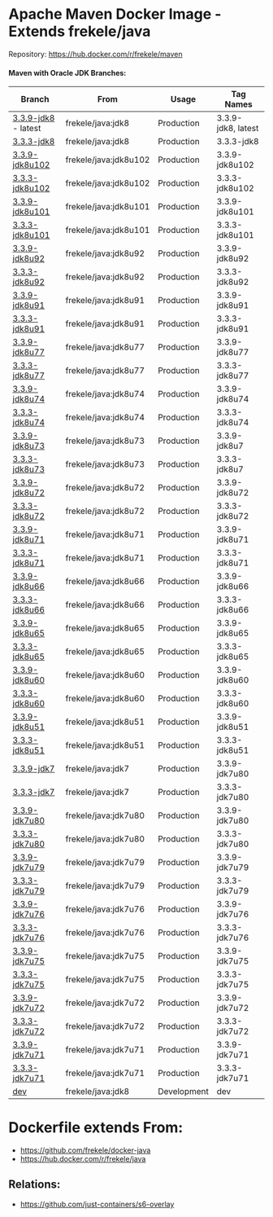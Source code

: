 # Apache Maven Docker Image - Extends frekele/java

Repository: https://hub.docker.com/r/frekele/maven

#### Maven with Oracle JDK Branches:
| Branch                      | From                     | Usage        | Tag Names                           |
| --------------------------- | ------------------------ | ------------ | ------------------------------------|
| [3.3.9-jdk8] - latest       | frekele/java:jdk8        | Production   | 3.3.9-jdk8, latest                  |
| [3.3.3-jdk8]                | frekele/java:jdk8        | Production   | 3.3.3-jdk8                          |
| [3.3.9-jdk8u102]            | frekele/java:jdk8u102    | Production   | 3.3.9-jdk8u102                      |
| [3.3.3-jdk8u102]            | frekele/java:jdk8u102    | Production   | 3.3.3-jdk8u102                      |
| [3.3.9-jdk8u101]            | frekele/java:jdk8u101    | Production   | 3.3.9-jdk8u101                      |
| [3.3.3-jdk8u101]            | frekele/java:jdk8u101    | Production   | 3.3.3-jdk8u101                      |
| [3.3.9-jdk8u92]             | frekele/java:jdk8u92     | Production   | 3.3.9-jdk8u92                       |
| [3.3.3-jdk8u92]             | frekele/java:jdk8u92     | Production   | 3.3.3-jdk8u92                       |
| [3.3.9-jdk8u91]             | frekele/java:jdk8u91     | Production   | 3.3.9-jdk8u91                       |
| [3.3.3-jdk8u91]             | frekele/java:jdk8u91     | Production   | 3.3.3-jdk8u91                       |
| [3.3.9-jdk8u77]             | frekele/java:jdk8u77     | Production   | 3.3.9-jdk8u77                       |
| [3.3.3-jdk8u77]             | frekele/java:jdk8u77     | Production   | 3.3.3-jdk8u77                       |
| [3.3.9-jdk8u74]             | frekele/java:jdk8u74     | Production   | 3.3.9-jdk8u74                       |
| [3.3.3-jdk8u74]             | frekele/java:jdk8u74     | Production   | 3.3.3-jdk8u74                       |
| [3.3.9-jdk8u73]             | frekele/java:jdk8u73     | Production   | 3.3.9-jdk8u7                        |
| [3.3.3-jdk8u73]             | frekele/java:jdk8u73     | Production   | 3.3.3-jdk8u7                        |
| [3.3.9-jdk8u72]             | frekele/java:jdk8u72     | Production   | 3.3.9-jdk8u72                       |
| [3.3.3-jdk8u72]             | frekele/java:jdk8u72     | Production   | 3.3.3-jdk8u72                       |
| [3.3.9-jdk8u71]             | frekele/java:jdk8u71     | Production   | 3.3.9-jdk8u71                       |
| [3.3.3-jdk8u71]             | frekele/java:jdk8u71     | Production   | 3.3.3-jdk8u71                       |
| [3.3.9-jdk8u66]             | frekele/java:jdk8u66     | Production   | 3.3.9-jdk8u66                       |
| [3.3.3-jdk8u66]             | frekele/java:jdk8u66     | Production   | 3.3.3-jdk8u66                       |
| [3.3.9-jdk8u65]             | frekele/java:jdk8u65     | Production   | 3.3.9-jdk8u65                       |
| [3.3.3-jdk8u65]             | frekele/java:jdk8u65     | Production   | 3.3.3-jdk8u65                       |
| [3.3.9-jdk8u60]             | frekele/java:jdk8u60     | Production   | 3.3.9-jdk8u60                       |
| [3.3.3-jdk8u60]             | frekele/java:jdk8u60     | Production   | 3.3.3-jdk8u60                       |
| [3.3.9-jdk8u51]             | frekele/java:jdk8u51     | Production   | 3.3.9-jdk8u51                       |
| [3.3.3-jdk8u51]             | frekele/java:jdk8u51     | Production   | 3.3.3-jdk8u51                       |
| [3.3.9-jdk7]                | frekele/java:jdk7        | Production   | 3.3.9-jdk7u80                       |
| [3.3.3-jdk7]                | frekele/java:jdk7        | Production   | 3.3.3-jdk7u80                       |
| [3.3.9-jdk7u80]             | frekele/java:jdk7u80     | Production   | 3.3.9-jdk7u80                       |
| [3.3.3-jdk7u80]             | frekele/java:jdk7u80     | Production   | 3.3.3-jdk7u80                       |
| [3.3.9-jdk7u79]             | frekele/java:jdk7u79     | Production   | 3.3.9-jdk7u79                       |
| [3.3.3-jdk7u79]             | frekele/java:jdk7u79     | Production   | 3.3.3-jdk7u79                       |
| [3.3.9-jdk7u76]             | frekele/java:jdk7u76     | Production   | 3.3.9-jdk7u76                       |
| [3.3.3-jdk7u76]             | frekele/java:jdk7u76     | Production   | 3.3.3-jdk7u76                       |
| [3.3.9-jdk7u75]             | frekele/java:jdk7u75     | Production   | 3.3.9-jdk7u75                       |
| [3.3.3-jdk7u75]             | frekele/java:jdk7u75     | Production   | 3.3.3-jdk7u75                       |
| [3.3.9-jdk7u72]             | frekele/java:jdk7u72     | Production   | 3.3.9-jdk7u72                       |
| [3.3.3-jdk7u72]             | frekele/java:jdk7u72     | Production   | 3.3.3-jdk7u72                       |
| [3.3.9-jdk7u71]             | frekele/java:jdk7u71     | Production   | 3.3.9-jdk7u71                       |
| [3.3.3-jdk7u71]             | frekele/java:jdk7u71     | Production   | 3.3.3-jdk7u71                       |
| [dev]                       | frekele/java:jdk8        | Development  | dev                                 |


# Dockerfile extends From:
- https://github.com/frekele/docker-java
- https://hub.docker.com/r/frekele/java


## Relations:
 - https://github.com/just-containers/s6-overlay


[3.3.9-jdk8]: https://github.com/frekele/docker-maven/blob/3.3.9-jdk8/Dockerfile
[3.3.9-jdk8u102]: https://github.com/frekele/docker-maven/blob/3.3.9-jdk8u102/Dockerfile
[3.3.9-jdk8u101]: https://github.com/frekele/docker-maven/blob/3.3.9-jdk8u101/Dockerfile
[3.3.9-jdk8u92]: https://github.com/frekele/docker-maven/blob/3.3.9-jdk8u92/Dockerfile
[3.3.9-jdk8u91]: https://github.com/frekele/docker-maven/blob/3.3.9-jdk8u91/Dockerfile
[3.3.9-jdk8u77]: https://github.com/frekele/docker-maven/blob/3.3.9-jdk8u77/Dockerfile
[3.3.9-jdk8u74]: https://github.com/frekele/docker-maven/blob/3.3.9-jdk8u74/Dockerfile
[3.3.9-jdk8u73]: https://github.com/frekele/docker-maven/blob/3.3.9-jdk8u73/Dockerfile
[3.3.9-jdk8u72]: https://github.com/frekele/docker-maven/blob/3.3.9-jdk8u72/Dockerfile
[3.3.9-jdk8u71]: https://github.com/frekele/docker-maven/blob/3.3.9-jdk8u71/Dockerfile
[3.3.9-jdk8u66]: https://github.com/frekele/docker-maven/blob/3.3.9-jdk8u66/Dockerfile
[3.3.9-jdk8u65]: https://github.com/frekele/docker-maven/blob/3.3.9-jdk8u65/Dockerfile
[3.3.9-jdk8u60]: https://github.com/frekele/docker-maven/blob/3.3.9-jdk8u60/Dockerfile
[3.3.9-jdk8u51]: https://github.com/frekele/docker-maven/blob/3.3.9-jdk8u51/Dockerfile
[3.3.9-jdk7]: https://github.com/frekele/docker-maven/blob/3.3.9-jdk7/Dockerfile
[3.3.9-jdk7u80]: https://github.com/frekele/docker-maven/blob/3.3.9-jdk7u80/Dockerfile
[3.3.9-jdk7u79]: https://github.com/frekele/docker-maven/blob/3.3.9-jdk7u79/Dockerfile
[3.3.9-jdk7u76]: https://github.com/frekele/docker-maven/blob/3.3.9-jdk7u76/Dockerfile
[3.3.9-jdk7u75]: https://github.com/frekele/docker-maven/blob/3.3.9-jdk7u75/Dockerfile
[3.3.9-jdk7u72]: https://github.com/frekele/docker-maven/blob/3.3.9-jdk7u72/Dockerfile
[3.3.9-jdk7u71]: https://github.com/frekele/docker-maven/blob/3.3.9-jdk7u71/Dockerfile
[dev]: https://github.com/frekele/docker-maven/blob/dev/Dockerfile

[3.3.3-jdk8]: https://github.com/frekele/docker-maven/blob/3.3.3-jdk8/Dockerfile
[3.3.3-jdk8u102]: https://github.com/frekele/docker-maven/blob/3.3.3-jdk8u102/Dockerfile
[3.3.3-jdk8u101]: https://github.com/frekele/docker-maven/blob/3.3.3-jdk8u101/Dockerfile
[3.3.3-jdk8u92]: https://github.com/frekele/docker-maven/blob/3.3.3-jdk8u92/Dockerfile
[3.3.3-jdk8u91]: https://github.com/frekele/docker-maven/blob/3.3.3-jdk8u91/Dockerfile
[3.3.3-jdk8u77]: https://github.com/frekele/docker-maven/blob/3.3.3-jdk8u77/Dockerfile
[3.3.3-jdk8u74]: https://github.com/frekele/docker-maven/blob/3.3.3-jdk8u74/Dockerfile
[3.3.3-jdk8u73]: https://github.com/frekele/docker-maven/blob/3.3.3-jdk8u73/Dockerfile
[3.3.3-jdk8u72]: https://github.com/frekele/docker-maven/blob/3.3.3-jdk8u72/Dockerfile
[3.3.3-jdk8u71]: https://github.com/frekele/docker-maven/blob/3.3.3-jdk8u71/Dockerfile
[3.3.3-jdk8u66]: https://github.com/frekele/docker-maven/blob/3.3.3-jdk8u66/Dockerfile
[3.3.3-jdk8u65]: https://github.com/frekele/docker-maven/blob/3.3.3-jdk8u65/Dockerfile
[3.3.3-jdk8u60]: https://github.com/frekele/docker-maven/blob/3.3.3-jdk8u60/Dockerfile
[3.3.3-jdk8u51]: https://github.com/frekele/docker-maven/blob/3.3.3-jdk8u51/Dockerfile
[3.3.3-jdk7]: https://github.com/frekele/docker-maven/blob/3.3.3-jdk7/Dockerfile
[3.3.3-jdk7u80]: https://github.com/frekele/docker-maven/blob/3.3.3-jdk7u80/Dockerfile
[3.3.3-jdk7u79]: https://github.com/frekele/docker-maven/blob/3.3.3-jdk7u79/Dockerfile
[3.3.3-jdk7u76]: https://github.com/frekele/docker-maven/blob/3.3.3-jdk7u76/Dockerfile
[3.3.3-jdk7u75]: https://github.com/frekele/docker-maven/blob/3.3.3-jdk7u75/Dockerfile
[3.3.3-jdk7u72]: https://github.com/frekele/docker-maven/blob/3.3.3-jdk7u72/Dockerfile
[3.3.3-jdk7u71]: https://github.com/frekele/docker-maven/blob/3.3.3-jdk7u71/Dockerfile


